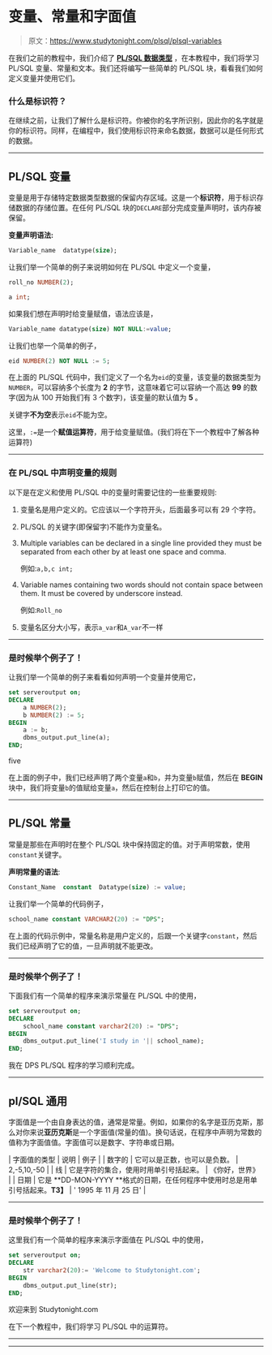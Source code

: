 # 变量、常量和字面值

> 原文：<https://www.studytonight.com/plsql/plsql-variables>

在我们之前的教程中，我们介绍了 [**PL/SQL 数据类型**](datatype-in-plsql) ，在本教程中，我们将学习 PL/SQL 变量、常量和文本。我们还将编写一些简单的 PL/SQL 块，看看我们如何定义变量并使用它们。

### 什么是标识符？

在继续之前，让我们了解什么是标识符。你被你的名字所识别，因此你的名字就是你的标识符。同样，在编程中，我们使用标识符来命名数据，数据可以是任何形式的数据。

* * *

## PL/SQL 变量

变量是用于存储特定数据类型数据的保留内存区域。这是一个**标识符**，用于标识存储数据的存储位置。在任何 PL/SQL 块的`DECLARE`部分完成变量声明时，该内存被保留。

**变量声明语法:**

```sql
Variable_name  datatype(size);
```

让我们举一个简单的例子来说明如何在 PL/SQL 中定义一个变量，

```sql
roll_no NUMBER(2);

a int;
```

如果我们想在声明时给变量赋值，语法应该是，

```sql
Variable_name datatype(size) NOT NULL:=value;
```

让我们也举一个简单的例子，

```sql
eid NUMBER(2) NOT NULL := 5;
```

在上面的 PL/SQL 代码中，我们定义了一个名为`eid`的变量，该变量的数据类型为`NUMBER`，可以容纳多个长度为 **2** 的字节，这意味着它可以容纳一个高达 **99** 的数字(因为从 100 开始我们有 3 个数字)，该变量的默认值为 **5** 。

关键字**不为空**表示`eid`不能为空。

这里，`:=`是一个**赋值运算符**，用于给变量赋值。(我们将在下一个教程中了解各种运算符)

* * *

### 在 PL/SQL 中声明变量的规则

以下是在定义和使用 PL/SQL 中的变量时需要记住的一些重要规则:

1.  变量名是用户定义的。它应该以一个字符开头，后面最多可以有 29 个字符。
2.  PL/SQL 的关键字(即保留字)不能作为变量名。
3.  Multiple variables can be declared in a single line provided they must be separated from each other by at least one space and comma.

    例如:`a,b,c int;`

4.  Variable names containing two words should not contain space between them. It must be covered by underscore instead.

    例如:`Roll_no`

5.  变量名区分大小写，表示`a_var`和`A_var`不一样

* * *

### 是时候举个例子了！

让我们举一个简单的例子来看看如何声明一个变量并使用它，

```sql
set serveroutput on;
DECLARE
	a NUMBER(2);
	b NUMBER(2) := 5;
BEGIN
	a := b;
	dbms_output.put_line(a);
END; 
```

five

在上面的例子中，我们已经声明了两个变量`a`和`b`，并为变量`b`赋值，然后在 **BEGIN** 块中，我们将变量`b`的值赋给变量`a`，然后在控制台上打印它的值。

* * *

## PL/SQL 常量

常量是那些在声明时在整个 PL/SQL 块中保持固定的值。对于声明常数，使用`constant`关键字。

**声明常量的语法**:

```sql
Constant_Name  constant  Datatype(size) := value;
```

让我们举一个简单的代码例子，

```sql
school_name constant VARCHAR2(20) := "DPS";
```

在上面的代码示例中，常量名称是用户定义的，后跟一个关键字`constant`，然后我们已经声明了它的值，一旦声明就不能更改。

* * *

### 是时候举个例子了！

下面我们有一个简单的程序来演示常量在 PL/SQL 中的使用，

```sql
set serveroutput on;
DECLARE
	school_name constant varchar2(20) := "DPS";
BEGIN
	dbms_output.put_line('I study in '|| school_name);
END; 
```

我在 DPS PL/SQL 程序的学习顺利完成。

* * *

## pl/SQL 通用

字面值是一个由自身表达的值，通常是常量。例如，如果你的名字是亚历克斯，那么对你来说**亚历克斯**是一个字面值(常量的值)。换句话说，在程序中声明为常数的值称为字面值值。字面值可以是数字、字符串或日期。

| 字面值的类型 | 说明 | 例子 |
| 数字的 | 它可以是正数，也可以是负数。 | 2,-5,10,-50 |
| 线 | 它是字符的集合，使用时用单引号括起来。 | 《你好，世界》 |
| 日期 | 它是 **DD-MON-YYYY **格式的日期，在任何程序中使用时总是用单引号括起来。**T3】** | ' 1995 年 11 月 25 日' |

* * *

### 是时候举个例子了！

这里我们有一个简单的程序来演示字面值在 PL/SQL 中的使用，

```sql
set serveroutput on;
DECLARE
	str varchar2(20):= 'Welcome to Studytonight.com';
BEGIN
	dbms_output.put_line(str);
END; 
```

欢迎来到 Studytonight.com

在下一个教程中，我们将学习 PL/SQL 中的运算符。

* * *

* * *